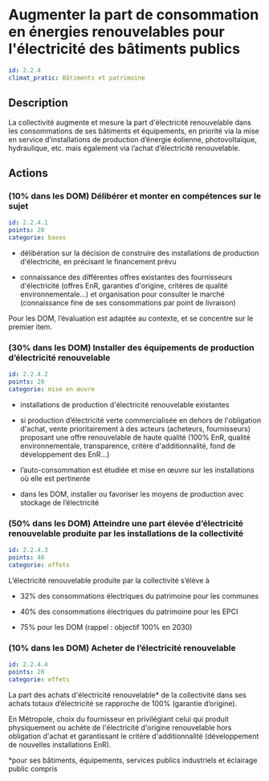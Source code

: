 # Augmenter la part de consommation en énergies renouvelables pour l'électricité des bâtiments publics
```yaml
id: 2.2.4
climat_pratic: Bâtiments et patrimoine
```
## Description
La collectivité augmente et mesure la part d'électricité renouvelable dans les consommations de ses bâtiments et équipements, en priorité via la mise en service d’installations de production d’énergie éolienne, photovoltaïque, hydraulique, etc. mais également via l’achat d’électricité renouvelable.



## Actions
### (10% dans les DOM) Délibérer et monter en compétences sur le sujet
```yaml
id: 2.2.4.1
points: 20
categorie: bases
```
- délibération sur la décision de construire des installations de production d'électricité, en précisant le financement prévu 



- connaissance des différentes offres existantes des fournisseurs d'électricité (offres EnR, garanties d'origine, critères de qualité environnementale...) et organisation pour consulter le marché (connaissance fine de ses consommations par point de livraison)

Pour les DOM, l’évaluation est adaptée au contexte, et se concentre sur le premier item.






### (30% dans les DOM) Installer des équipements de production d’électricité renouvelable
```yaml
id: 2.2.4.2
points: 20
categorie: mise en œuvre
```
- installations de production d'électricité renouvelable existantes

- si production d’électricité verte commercialisée en dehors de l'obligation d'achat, vente prioritairement à des acteurs (acheteurs, fournisseurs) proposant une offre renouvelable de haute qualité (100% EnR, qualité environnementale, transparence, critère d'additionnalité, fond de développement des EnR...)

- l’auto-consommation est étudiée et mise en œuvre sur les installations où elle est pertinente

- dans les DOM, installer ou favoriser les moyens de production avec stockage de l’électricité






### (50% dans les DOM) Atteindre une part élevée d’électricité renouvelable produite par les installations de la collectivité
```yaml
id: 2.2.4.3
points: 40
categorie: effets
```
L’électricité renouvelable produite par la collectivité s’élève à

- 32% des consommations électriques du patrimoine pour les communes

- 40% des consommations électriques du patrimoine pour les EPCI

- 75% pour les DOM (rappel : objectif 100% en 2030)




### (10% dans les DOM) Acheter de l’électricité renouvelable
```yaml
id: 2.2.4.4
points: 20
categorie: effets
```
La part des achats d'électricité renouvelable* de la collectivité dans ses achats totaux d’électricité se rapproche de 100% (garantie d’origine).

En Métropole, choix du fournisseur en privilégiant celui qui produit physiquement ou achète de l'électricité d'origine renouvelable hors obligation d'achat et garantissant le critère d'additionnalité (développement de nouvelles installations EnR).

*pour ses bâtiments, équipements, services publics industriels et éclairage public compris









